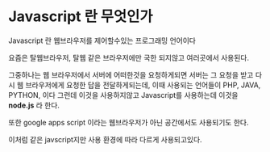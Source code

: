 # Javascript 란 무엇인가

Javascript 란 웹브라우저를 제어할수있는 프로그래밍 언어이다

요즘은 탈웹브라우저, 탈웹 같은 브라우저에만 국한 되지않고 여러곳에서 사용된다.

그중하나는 웹 브라우저에서 서버에 어떠한것을 요청하게되면 서버는 그 요청을 받고 다시 웹 브라우저에게 요청한 답을 전달하게되는데, 이때 사용되는 언어들이 PHP, JAVA, PYTHON, 이다 그런데 이것을 사용하지않고 Javascript를 사용하는데 이것을 **node.js** 라 한다.

또한 google apps script 이라는 웹브라우저가 아닌 공간에서도 사용되기도 한다.

이처럼 같은 javscript지만 사용 환경에 따라 다르게 사용되고있다.




